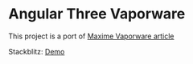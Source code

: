 # Angular Three Vaporware

This project is a port of [Maxime Vaporware article](https://blog.maximeheckel.com/posts/vaporwave-3d-scene-with-threejs/)

Stackblitz: [Demo](https://stackblitz.com/github/nartc/ngt-vaporware?preset=node)
